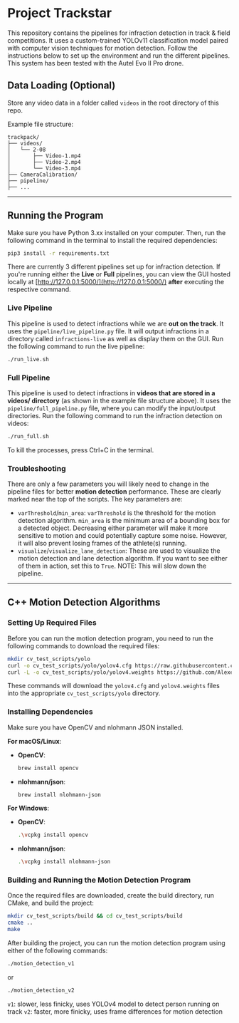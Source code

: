 # Project Trackstar

This repository contains the pipelines for infraction detection in track & field competitions. It uses a custom-trained YOLOv11 classification model paired with computer vision techniques for motion detection. Follow the instructions below to set up the environment and run the different pipelines. This system has been tested with the Autel Evo II Pro drone.

## Data Loading (Optional)
Store any video data in a folder called `videos` in the root directory of this repo.

Example file structure:
```
trackpack/
├── videos/
│   └── 2-08
│       ├── Video-1.mp4
│       ├── Video-2.mp4
│       └── Video-3.mp4
├── CameraCalibration/
├── pipeline/
├── ...
```

---

## Running the Program
Make sure you have Python 3.xx installed on your computer. Then, run the following command in the terminal to install the required dependencies:

```bash
pip3 install -r requirements.txt
```

There are currently 3 different pipelines set up for infraction detection. If you're running either the **Live** or **Full** pipelines, you can view the GUI hosted locally at [http://127.0.0.1:5000/](http://127.0.0.1:5000/) **after** executing the respective command.

### Live Pipeline
This pipeline is used to detect infractions while we are **out on the track**. It uses the `pipeline/live_pipeline.py` file. It will output infractions in a directory called `infractions-live` as well as display them on the GUI. Run the following command to run the live pipeline:

```bash
./run_live.sh
```

### Full Pipeline
This pipeline is used to detect infractions in **videos that are stored in a videos/ directory** (as shown in the example file structure above). It uses the `pipeline/full_pipeline.py` file, where you can modify the input/output directories. Run the following command to run the infraction detection on videos:

```bash
./run_full.sh
```

To kill the processes, press Ctrl+C in the terminal.

### Troubleshooting
There are only a few parameters you will likely need to change in the pipeline files for better **motion detection** performance. These are clearly marked near the top of the scripts. The key parameters are:

- `varThreshold`/`min_area`: `varThreshold` is the threshold for the motion detection algorithm. `min_area` is the minimum area of a bounding box for a detected object. Decreasing either parameter will make it more sensitive to motion and could potentially capture some noise. However, it will also prevent losing frames of the athlete(s) running.
- `visualize`/`visualize_lane_detection`: These are used to visualize the motion detection and lane detection algorithm. If you want to see either of them in action, set this to `True`. NOTE: This will slow down the pipeline.

---

## C++ Motion Detection Algorithms
### Setting Up Required Files
Before you can run the motion detection program, you need to run the following commands to download the required files:
```bash
mkdir cv_test_scripts/yolo
curl -o cv_test_scripts/yolo/yolov4.cfg https://raw.githubusercontent.com/AlexeyAB/darknet/master/cfg/yolov4.cfg
curl -L -o cv_test_scripts/yolo/yolov4.weights https://github.com/AlexeyAB/darknet/releases/download/darknet_yolo_v3_optimal/yolov4.weights
```
These commands will download the `yolov4.cfg` and `yolov4.weights` files into the appropriate `cv_test_scripts/yolo` directory.

### Installing Dependencies
Make sure you have OpenCV and nlohmann JSON installed.

**For macOS/Linux**:

- **OpenCV**:
  ```bash
  brew install opencv
  ```
- **nlohmann/json**:
  ```bash
  brew install nlohmann-json
  ```

**For Windows**:
- **OpenCV**:
    ```bash
    .\vcpkg install opencv
    ```
- **nlohmann/json**:
    ```bash
    .\vcpkg install nlohmann-json
    ```

### Building and Running the Motion Detection Program
Once the required files are downloaded, create the build directory, run CMake, and build the project:
```bash
mkdir cv_test_scripts/build && cd cv_test_scripts/build
cmake ..
make
```
After building the project, you can run the motion detection program using either of the following commands:

```bash
./motion_detection_v1
```
or
```bash
./motion_detection_v2
```
`v1`: slower, less finicky, uses YOLOv4 model to detect person running on track
`v2`: faster, more finicky, uses frame differences for motion detection
